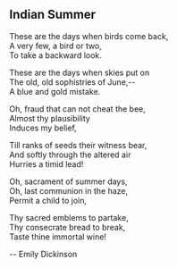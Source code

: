 ## Indian Summer
These are the days when birds come back,  
A very few, a bird or two,  
To take a backward look.  


These are the days when skies put on  
The old, old sophistries of June,--  
A blue and gold mistake.  


Oh, fraud that can not cheat the bee,  
Almost thy plausibility  
Induces my belief,  


Till ranks of seeds their witness bear,  
And softly through the altered air  
Hurries a timid lead!  


Oh, sacrament of summer days,  
Oh, last communion in the haze,  
Permit a child to join,  


Thy sacred emblems to partake,  
Thy consecrate bread to break,  
Taste thine immortal wine!  


-- Emily Dickinson
